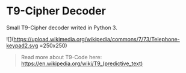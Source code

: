 T9-Cipher Decoder
===

Small T9-Cipher decoder writed in Python 3. 

![](https://upload.wikimedia.org/wikipedia/commons/7/73/Telephone-keypad2.svg =250x250)

> Read more about T9-Code here: https://en.wikipedia.org/wiki/T9_(predictive_text)


